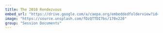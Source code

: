 ```yaml
---
title: The 2010 Rendezvous
embed_url: "https://drive.google.com/a/caepa.org/embeddedfolderview?id=1aybBZULdTP-LfLHpPAVP260s0BYl64YM#grid"
image: "https://source.unsplash.com/fDzQTTDI7bs/170x220"
group: "Session Documents"
---
```


